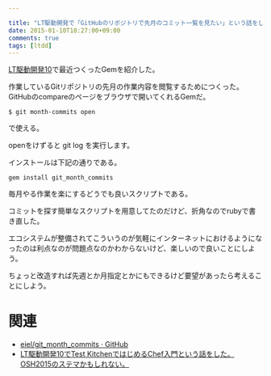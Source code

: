 ```yaml
---

title: "LT駆動開発で「GitHubのリポジトリで先月のコミット一覧を見たい」という話をした"
date: 2015-01-10T18:27:00+09:00
comments: true
tags: [ltdd]
---
```


[LT駆動開発10](https://github.com/LTDD/Sessions/wiki/LT%E9%A7%86%E5%8B%95%E9%96%8B%E7%99%BA10)で最近つくったGemを紹介した。

<script async class="speakerdeck-embed" data-id="50b6d3907ad7013276ef56408e7781f2" data-ratio="1.33333333333333" src="//speakerdeck.com/assets/embed.js"></script>

作業しているGitリポジトリの先月の作業内容を閲覧するためにつくった。
GitHubのcompareのページをブラウザで開いてくれるGemだ。

```
$ git month-commits open
```

で使える。

openをけずると git log を実行します。

インストールは下記の通りである。

```
gem install git_month_commits
```


毎月やる作業を楽にするどうでも良いスクリプトである。

コミットを探す簡単なスクリプトを用意してたのだけど、折角なのでrubyで書き直した。

エコシステムが整備されてこういうのが気軽にインターネットにおけるようになったのは利点なのが問題点なのかわからないけど、楽しいので良いことにしよう。

ちょっと改造すれば先週とか月指定とかにもできるけど要望があったら考えることにしよう。

# 関連

* [eiel/git_month_commits · GitHub](https://github.com/eiel/git_month_commits)
* [LT駆動開発10でTest KitchenではじめるChef入門という話をした。OSH2015のステマかもしれない。](http://blog.eiel.info/blog/2015/01/10/chef-abc-on-test-kitchen/)
